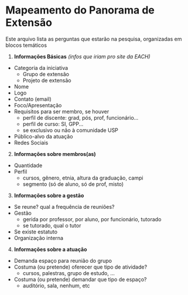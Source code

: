 # Mapeamento do Panorama de Extensão

Este arquivo lista as perguntas que estarão na pesquisa, organizadas em blocos temáticos

1. **Informações Básicas** *(infos que iriam pro site da EACH)*
- Categoria da iniciativa
  - Grupo de extensão
  - Projeto de extensão
- Nome
- Logo
- Contato (email)
- Foco/Apresentação
- Requisitos para ser membro, se houver
  - perfil de discente: grad, pós, prof, funcionário...
  - perfil de curso: SI, GPP...
  - se exclusivo ou não à comunidade USP
- Público-alvo da atuação
- Redes Sociais

2. **Informações sobre membros(as)**
- Quantidade
- Perfil
  - cursos, gênero, etnia, altura da graduação, campi
  - segmento (só de aluno, só de prof, misto)

3. **Informações sobre a gestão**
- Se reune? qual a frequência de reuniões?
- Gestão
  - gerida por professor, por aluno, por funcionário, tutorado
  - se tutorado, qual o tutor
- Se existe estatuto
- Organização interna

4. **Informações sobre a atuação**
- Demanda espaço para reunião do grupo
- Costuma (ou pretende) oferecer que tipo de atividade?
  * cursos, palestras, grupo de estudo, ...
- Costuma (ou pretende) demandar que tipo de espaço?
  * auditório, sala, nenhum, etc
